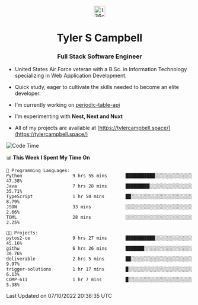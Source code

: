 <p align="center">
<a href="https://www.linkedin.com/in/t36campbell" target="blank"><img align="center" src="https://ik.imagekit.io/t36campbell/Portfolio/linkedin.png.original_m8bbGgPh6.png" alt="t36campbell" height="30" width="30" /></a>
</p>
<h1 align="center">Tyler S Campbell</h1>
<h3 align="center">Full Stack Software Engineer</h3>

* United States Air Force veteran with a B.Sc. in Information Technology specializing in Web Application Development. 

* Quick study, eager to cultivate the skills needed to become an elite developer.

* I’m currently working on [periodic-table-api](https://github.com/t36campbell/periodic-table-api)

* I’m experimenting with **Nest, Next and Nuxt**

* All of my projects are available at [https://tylercampbell.space/](https://tylercampbell.space/)

<!--START_SECTION:waka-->
![Code Time](http://img.shields.io/badge/Code%20Time-1%2C857%20hrs%2044%20mins-blue)

📊 **This Week I Spent My Time On** 

```text
💬 Programming Languages: 
Python                   9 hrs 55 mins       ███████████░░░░░░░░░░░░░░   47.38% 
Java                     7 hrs 28 mins       █████████░░░░░░░░░░░░░░░░   35.71% 
TypeScript               1 hr 50 mins        ██░░░░░░░░░░░░░░░░░░░░░░░   8.79% 
JSON                     33 mins             ░░░░░░░░░░░░░░░░░░░░░░░░░   2.66% 
TOML                     28 mins             ░░░░░░░░░░░░░░░░░░░░░░░░░   2.25%

🐱‍💻 Projects: 
pytos2-ce                9 hrs 27 mins       ███████████░░░░░░░░░░░░░░   45.16% 
githw                    6 hrs 26 mins       ███████░░░░░░░░░░░░░░░░░░   30.76% 
deliverable              2 hrs 5 mins        ██░░░░░░░░░░░░░░░░░░░░░░░   9.97% 
trigger-solutions        1 hr 17 mins        █░░░░░░░░░░░░░░░░░░░░░░░░   6.13% 
COMP-611                 1 hr 7 mins         █░░░░░░░░░░░░░░░░░░░░░░░░   5.38%

```


 Last Updated on 07/10/2022 20:38:35 UTC
<!--END_SECTION:waka-->
